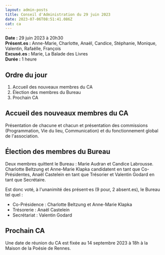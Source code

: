 ```yaml
---
layout: admin-posts
title: Conseil d'Administration du 29 juin 2023
date: 2023-07-06T08:51:41.086Z
cat: ca
---
```

**Date :** 29 juin 2023 à 20h30  
**Présent.es :** Anne-Marie, Charlotte, Anaël, Candice, Stéphanie, Monique, Valentin, Rafaëlle, François  
**Excusé.es :** Marie, La Balade des Livres  
**Durée :** 1 heure 

## Ordre du jour

1. Accueil des nouveaux membres du CA
2. Élection des membres du Bureau
3. Prochain CA

## Accueil des nouveaux membres du CA

Présentation de chacune et chacun et présentation des commissions (Programmation, Vie du lieu, Communication) et du fonctionnement global de l'association.

## Élection des membres du Bureau

Deux membres quittent le Bureau : Marie Audran et Candice Labrousse. Charlotte Beltzung et Anne-Marie Klapka candidatent en tant que Co-Présidentes, Anaël Castelein en tant que Trésorier et Valentin Godard en tant que Secrétaire.

Est donc voté, à l'unanimité des présent·es (9 pour, 2 absent.es), le Bureau tel quel :

- Co-Présidence : Charlotte Beltzung et Anne-Marie Klapka
- Trésorerie : Anaël Castelein
- Secrétariat : Valentin Godard  

## Prochain CA

Une date de réunion du CA est fixée au 14 septembre 2023 à 18h à la Maison de la Poésie de Rennes.
